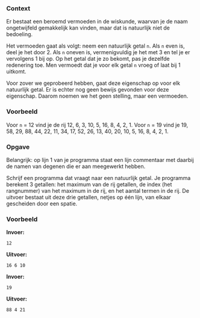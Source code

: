 ### Context

Er bestaat een beroemd vermoeden in de wiskunde, waarvan je de naam ongetwijfeld gemakkelijk kan vinden, maar dat is natuurlijk niet de bedoeling.

Het vermoeden gaat als volgt: neem een natuurlijk getal `n`. Als `n` even is, deel je het door 2. Als `n` oneven is, vermenigvuldig je het met 3 en tel je er vervolgens 1 bij op. Op het getal dat je zo bekomt, pas je dezelfde redenering toe. Men vermoedt dat je voor elk getal `n` vroeg of laat bij 1 uitkomt.

Voor zover we geprobeerd hebben, gaat deze eigenschap op voor elk natuurlijk getal. Er is echter nog geen bewijs gevonden voor deze eigenschap. Daarom noemen we het geen stelling, maar een vermoeden.

### Voorbeeld
Voor `n` = 12 vind je de rij 12, 6, 3, 10, 5, 16, 8, 4, 2, 1.
Voor `n` = 19 vind je 19, 58, 29, 88, 44, 22, 11, 34, 17, 52, 26, 13, 40, 20, 10, 5, 16, 8, 4, 2, 1.

### Opgave
Belangrijk: op lijn 1 van je programma staat een lijn commentaar met daarbij de namen van degenen die er aan meegewerkt hebben.

Schrijf een programma dat vraagt naar een natuurlijk getal. Je programma berekent 3 getallen: het maximum van de rij getallen, de index (het rangnummer) van het maximum in de rij, en het aantal termen in de rij. De uitvoer bestaat uit deze drie getallen, netjes op één lijn, van elkaar gescheiden door een spatie.

### Voorbeeld

**Invoer:**

    12

**Uitvoer:**

    16 6 10

**Invoer:**

    19

**Uitvoer:**

    88 4 21
